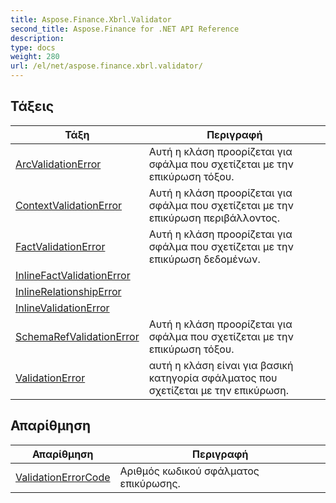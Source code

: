 ```yaml
---
title: Aspose.Finance.Xbrl.Validator
second_title: Aspose.Finance for .NET API Reference
description: 
type: docs
weight: 280
url: /el/net/aspose.finance.xbrl.validator/
---
```



## Τάξεις

| Τάξη | Περιγραφή |
| --- | --- |
| [ArcValidationError](./arcvalidationerror/) | Αυτή η κλάση προορίζεται για σφάλμα που σχετίζεται με την επικύρωση τόξου. |
| [ContextValidationError](./contextvalidationerror/) | Αυτή η κλάση προορίζεται για σφάλμα που σχετίζεται με την επικύρωση περιβάλλοντος. |
| [FactValidationError](./factvalidationerror/) | Αυτή η κλάση προορίζεται για σφάλμα που σχετίζεται με την επικύρωση δεδομένων. |
| [InlineFactValidationError](./inlinefactvalidationerror/) |  |
| [InlineRelationshipError](./inlinerelationshiperror/) |  |
| [InlineValidationError](./inlinevalidationerror/) |  |
| [SchemaRefValidationError](./schemarefvalidationerror/) | Αυτή η κλάση προορίζεται για σφάλμα που σχετίζεται με την επικύρωση τόξου. |
| [ValidationError](./validationerror/) | αυτή η κλάση είναι για βασική κατηγορία σφάλματος που σχετίζεται με την επικύρωση. |
## Απαρίθμηση

| Απαρίθμηση | Περιγραφή |
| --- | --- |
| [ValidationErrorCode](./validationerrorcode/) | Αριθμός κωδικού σφάλματος επικύρωσης. |


